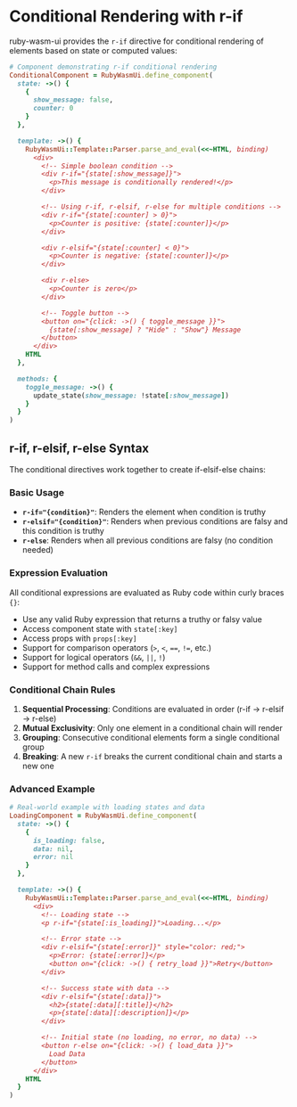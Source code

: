 # Conditional Rendering with r-if

ruby-wasm-ui provides the `r-if` directive for conditional rendering of elements based on state or computed values:

```ruby
# Component demonstrating r-if conditional rendering
ConditionalComponent = RubyWasmUi.define_component(
  state: ->() {
    {
      show_message: false,
      counter: 0
    }
  },

  template: ->() {
    RubyWasmUi::Template::Parser.parse_and_eval(<<~HTML, binding)
      <div>
        <!-- Simple boolean condition -->
        <div r-if="{state[:show_message]}">
          <p>This message is conditionally rendered!</p>
        </div>

        <!-- Using r-if, r-elsif, r-else for multiple conditions -->
        <div r-if="{state[:counter] > 0}">
          <p>Counter is positive: {state[:counter]}</p>
        </div>

        <div r-elsif="{state[:counter] < 0}">
          <p>Counter is negative: {state[:counter]}</p>
        </div>

        <div r-else>
          <p>Counter is zero</p>
        </div>

        <!-- Toggle button -->
        <button on="{click: ->() { toggle_message }}">
          {state[:show_message] ? "Hide" : "Show"} Message
        </button>
      </div>
    HTML
  },

  methods: {
    toggle_message: ->() {
      update_state(show_message: !state[:show_message])
    }
  }
)
```

## r-if, r-elsif, r-else Syntax

The conditional directives work together to create if-elsif-else chains:

### Basic Usage

- **`r-if="{condition}"`**: Renders the element when condition is truthy
- **`r-elsif="{condition}"`**: Renders when previous conditions are falsy and this condition is truthy
- **`r-else`**: Renders when all previous conditions are falsy (no condition needed)

### Expression Evaluation

All conditional expressions are evaluated as Ruby code within curly braces `{}`:

- Use any valid Ruby expression that returns a truthy or falsy value
- Access component state with `state[:key]`
- Access props with `props[:key]`
- Support for comparison operators (`>`, `<`, `==`, `!=`, etc.)
- Support for logical operators (`&&`, `||`, `!`)
- Support for method calls and complex expressions

### Conditional Chain Rules

1. **Sequential Processing**: Conditions are evaluated in order (r-if → r-elsif → r-else)
2. **Mutual Exclusivity**: Only one element in a conditional chain will render
3. **Grouping**: Consecutive conditional elements form a single conditional group
4. **Breaking**: A new `r-if` breaks the current conditional chain and starts a new one

### Advanced Example

```ruby
# Real-world example with loading states and data
LoadingComponent = RubyWasmUi.define_component(
  state: ->() {
    {
      is_loading: false,
      data: nil,
      error: nil
    }
  },

  template: ->() {
    RubyWasmUi::Template::Parser.parse_and_eval(<<~HTML, binding)
      <div>
        <!-- Loading state -->
        <p r-if="{state[:is_loading]}">Loading...</p>

        <!-- Error state -->
        <div r-elsif="{state[:error]}" style="color: red;">
          <p>Error: {state[:error]}</p>
          <button on="{click: ->() { retry_load }}">Retry</button>
        </div>

        <!-- Success state with data -->
        <div r-elsif="{state[:data]}">
          <h2>{state[:data][:title]}</h2>
          <p>{state[:data][:description]}</p>
        </div>

        <!-- Initial state (no loading, no error, no data) -->
        <button r-else on="{click: ->() { load_data }}">
          Load Data
        </button>
      </div>
    HTML
  }
)
```
